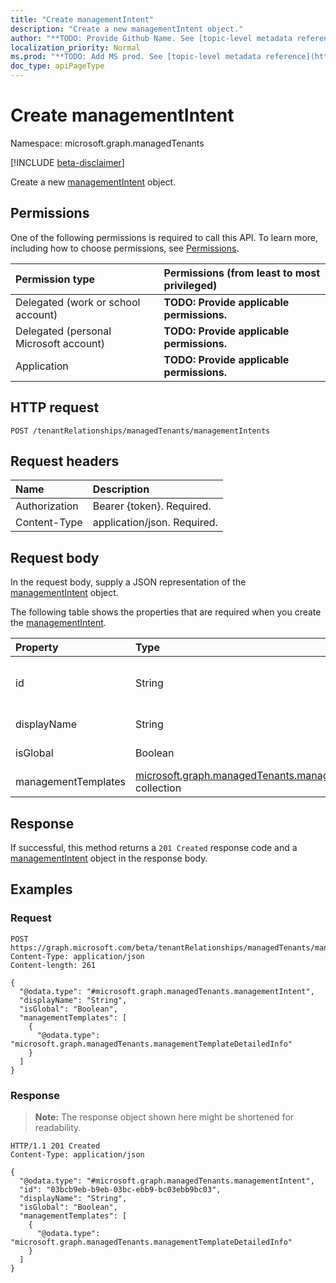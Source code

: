 ```yaml
---
title: "Create managementIntent"
description: "Create a new managementIntent object."
author: "**TODO: Provide Github Name. See [topic-level metadata reference](https://msgo.azurewebsites.net/add/document/guidelines/metadata.html#topic-level-metadata)**"
localization_priority: Normal
ms.prod: "**TODO: Add MS prod. See [topic-level metadata reference](https://msgo.azurewebsites.net/add/document/guidelines/metadata.html#topic-level-metadata)**"
doc_type: apiPageType
---
```


# Create managementIntent
Namespace: microsoft.graph.managedTenants

[!INCLUDE [beta-disclaimer](../../includes/beta-disclaimer.md)]

Create a new [managementIntent](../resources/managedtenants-managementintent.md) object.

## Permissions
One of the following permissions is required to call this API. To learn more, including how to choose permissions, see [Permissions](/graph/permissions-reference).

|Permission type|Permissions (from least to most privileged)|
|:---|:---|
|Delegated (work or school account)|**TODO: Provide applicable permissions.**|
|Delegated (personal Microsoft account)|**TODO: Provide applicable permissions.**|
|Application|**TODO: Provide applicable permissions.**|

## HTTP request

<!-- {
  "blockType": "ignored"
}
-->
``` http
POST /tenantRelationships/managedTenants/managementIntents
```

## Request headers
|Name|Description|
|:---|:---|
|Authorization|Bearer {token}. Required.|
|Content-Type|application/json. Required.|

## Request body
In the request body, supply a JSON representation of the [managementIntent](../resources/managedtenants-managementintent.md) object.

The following table shows the properties that are required when you create the [managementIntent](../resources/managedtenants-managementintent.md).

|Property|Type|Description|
|:---|:---|:---|
|id|String|**TODO: Add Description** Inherited from [entity](../resources/managedtenants-entity.md)|
|displayName|String|**TODO: Add Description**|
|isGlobal|Boolean|**TODO: Add Description**|
|managementTemplates|[microsoft.graph.managedTenants.managementTemplateDetailedInfo](../resources/managedtenants-managementtemplatedetailedinfo.md) collection|**TODO: Add Description**|



## Response

If successful, this method returns a `201 Created` response code and a [managementIntent](../resources/managedtenants-managementintent.md) object in the response body.

## Examples

### Request
<!-- {
  "blockType": "request",
  "name": "create_managementintent_from_"
}
-->
``` http
POST https://graph.microsoft.com/beta/tenantRelationships/managedTenants/managementIntents
Content-Type: application/json
Content-length: 261

{
  "@odata.type": "#microsoft.graph.managedTenants.managementIntent",
  "displayName": "String",
  "isGlobal": "Boolean",
  "managementTemplates": [
    {
      "@odata.type": "microsoft.graph.managedTenants.managementTemplateDetailedInfo"
    }
  ]
}
```


### Response
>**Note:** The response object shown here might be shortened for readability.
<!-- {
  "blockType": "response",
  "truncated": true,
  "@odata.type": "microsoft.graph.managedTenants.managementIntent"
}
-->
``` http
HTTP/1.1 201 Created
Content-Type: application/json

{
  "@odata.type": "#microsoft.graph.managedTenants.managementIntent",
  "id": "03bcb9eb-b9eb-03bc-ebb9-bc03ebb9bc03",
  "displayName": "String",
  "isGlobal": "Boolean",
  "managementTemplates": [
    {
      "@odata.type": "microsoft.graph.managedTenants.managementTemplateDetailedInfo"
    }
  ]
}
```

